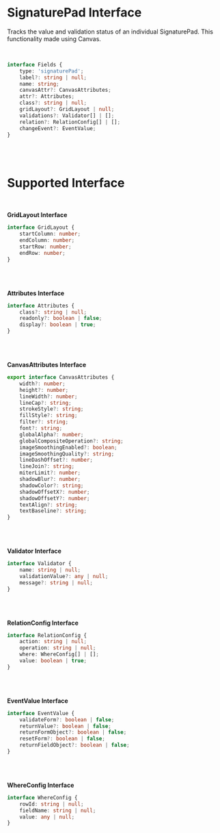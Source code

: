 # SignaturePad Interface

Tracks the value and validation status of an individual SignaturePad. This functionality made using Canvas.

<br/>

```typescript
interface Fields {
    type: 'signaturePad';
    label?: string | null;
    name: string;
    canvasAttr?: CanvasAttributes;
    attr?: Attributes;
    class?: string | null;
    gridLayout?: GridLayout | null;
    validations?: Validator[] | [];
    relation?: RelationConfig[] | [];
    changeEvent?: EventValue;
}
```

<br/>
<br/>

# Supported Interface

<br/>

**GridLayout Interface**

```typescript
interface GridLayout {
    startColumn: number;
    endColumn: number;
    startRow: number;
    endRow: number;
}
```

<br/>
<br/>


**Attributes Interface**

```typescript
interface Attributes {
    class?: string | null;
    readonly?: boolean | false;
    display?: boolean | true;
}
```

<br/>
<br/>


**CanvasAttributes Interface**

```typescript
export interface CanvasAttributes {
    width?: number;
    height?: number;
    lineWidth?: number;
    lineCap?: string;
    strokeStyle?: string;
    fillStyle?: string;
    filter?: string;
    font?: string;
    globalAlpha?: number;
    globalCompositeOperation?: string;
    imageSmoothingEnabled?: boolean;
    imageSmoothingQuality?: string;
    lineDashOffset?: number;
    lineJoin?: string;
    miterLimit?: number;
    shadowBlur?: number;
    shadowColor?: string;
    shadowOffsetX?: number;
    shadowOffsetY?: number;
    textAlign?: string;
    textBaseline?: string;
}
```

<br/>
<br/>


**Validator Interface**

```typescript
interface Validator {
    name: string | null;
    validationValue?: any | null;
    message?: string | null;
}
```

<br/>
<br/>


**RelationConfig Interface**

```typescript
interface RelationConfig {
    action: string | null;
    operation: string | null;
    where: WhereConfig[] | [];
    value: boolean | true;
}
```

<br/>
<br/>


**EventValue Interface**

```typescript
interface EventValue {
    validateForm?: boolean | false;
    returnValue?: boolean | false;
    returnFormObject?: boolean | false;
    resetForm?: boolean | false;
    returnFieldObject?: boolean | false;
}
```

<br/>
<br/>


**WhereConfig Interface**

```typescript
interface WhereConfig {
    rowId: string | null;
    fieldName: string | null;
    value: any | null;
}
```